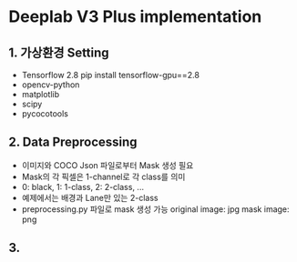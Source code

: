 # Deeplab V3 Plus implementation

## 1. 가상환경 Setting
- Tensorflow 2.8
pip install tensorflow-gpu==2.8
- opencv-python
- matplotlib
- scipy
- pycocotools

## 2. Data Preprocessing
- 이미지와 COCO Json 파일로부터 Mask 생성 필요
- Mask의 각 픽셀은 1-channel로 각 class를 의미
- 0: black, 1: 1-class, 2: 2-class, ...
- 예제에서는 배경과 Lane만 있는 2-class
- preprocessing.py 파일로 mask 생성 가능
original image: jpg
mask image: png

## 3. 